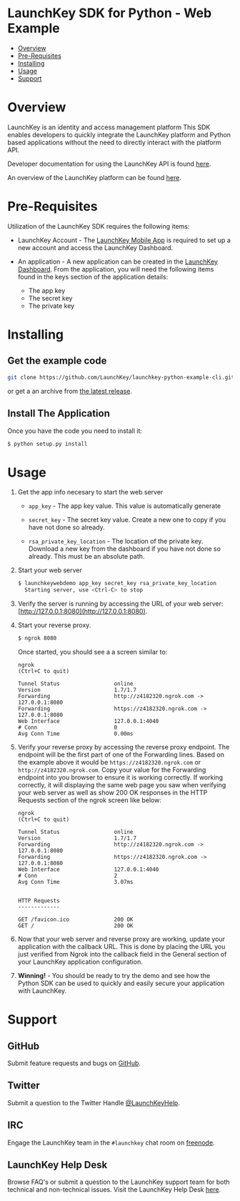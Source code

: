 # LaunchKey SDK for Python - Web Example

  * [Overview](#overview)
  * [Pre-Requisites](#prerequisites)
  * [Installing](#installing)
  * [Usage](#usage)
  * [Support](#support)

<a name="overview"></a>
# Overview

LaunchKey is an identity and access management platform  This SDK enables developers to quickly integrate
the LaunchKey platform and Python based applications without the need to directly interact with the platform API.

Developer documentation for using the LaunchKey API is found [here](https://launchkey.com/docs/).

An overview of the LaunchKey platform can be found [here](https://launchkey.com/platform).

#  <a name="prerequisites"></a>Pre-Requisites

Utilization of the LaunchKey SDK requires the following items:

 * LaunchKey Account - The [LaunchKey Mobile App](https://launchkey.com/app) is required to set up a new account and
 access the LaunchKey Dashboard.

 * An application - A new application can be created in the [LaunchKey Dashboard](https://dashboard.launchkey.com/).
   From the application, you will need the following items found in the keys section of the application details:

    * The app key
    * The secret key
    * The private key

<a name="installing"></a>
# Installing

## Get the example code

```bash
git clone https://github.com/LaunchKey/launchkey-python-example-cli.git
```

or get a an archive from [the latest release](https://github.com/LaunchKey/launchkey-python-example-web/releases/latest).

## Install The Application

Once you have the code you need to install it:

```bash
$ python setup.py install
```

<a name="usage"></a>
# Usage

1. Get the app info necesary to start the web server

    * ```app_key``` - The app key value.  This value is automatically generate
    
    * ```secret_key``` - The secret key value.  Create a new one to copy if you have not done so already.
    
    * ```rsa_private_key_location``` - The location of the private key.  Download a new key from the dashboard if you have
    not done so already.  This must be an absolute path.

2. Start your web server

    ```bash
    $ launchkeywebdemo app_key secret_key rsa_private_key_location
      Starting server, use <Ctrl-C> to stop
    ```

3. Verify the server is running by accessing the URL of your web server: [http://127.0.0.1:8080](http://127.0.0.1:8080).

4. Start your reverse proxy.

    ```bash
    $ ngrok 8080
    ```

    Once started, you should see a a screen similar to:

    ```
    ngrok                                                                                          (Ctrl+C to quit)

    Tunnel Status                 online
    Version                       1.7/1.7
    Forwarding                    http://z4182320.ngrok.com -> 127.0.0.1:8080
    Forwarding                    https://z4182320.ngrok.com -> 127.0.0.1:8080
    Web Interface                 127.0.0.1:4040
    # Conn                        0
    Avg Conn Time                 0.00ms

    ```

4. Verify your reverse proxy by accessing the reverse proxy endpoint.  The endpoint will be the first part of one of the
Forwarding lines.  Based on the example above it would be ```https://z4182320.ngrok.com``` or
```http://z4182320.ngrok.com```.  Copy your value for the Forwarding endpoint into you browser to ensure it is
working correctly.  If working correctly, it will displaying the same web page you saw when verifying your web server
as well as show 200 OK responses in the HTTP Requests section of the ngrok screen like below:

    ```
    ngrok                                                                                          (Ctrl+C to quit)

    Tunnel Status                 online
    Version                       1.7/1.7
    Forwarding                    http://z4182320.ngrok.com -> 127.0.0.1:8080
    Forwarding                    https://z4182320.ngrok.com -> 127.0.0.1:8080
    Web Interface                 127.0.0.1:4040
    # Conn                        2
    Avg Conn Time                 3.07ms


    HTTP Requests
    -------------

    GET /favicon.ico              200 OK
    GET /                         200 OK

    ```

5. Now that your web server and reverse proxy are working, update your application with the callback URL.  This is done
by placing the URL you just verified from Ngrok into the callback field in the General section of your LaunchKey
application configuration.

5. __Winning!__ - You should be ready to try the demo and see how the Python SDK can be used to quickly and easily secure
your application with LaunchKey.


<a name="support"></a>
# Support

## GitHub

Submit feature requests and bugs on [GitHub](https://github.com/LaunchKey/launchkey-python-example-cli/issues).

## Twitter

Submit a question to the Twitter Handle [@LaunchKeyHelp](https://twitter.com/LaunchKeyHelp).

## IRC

Engage the LaunchKey team in the `#launchkey` chat room on [freenode](https://freenode.net/).

## LaunchKey Help Desk

Browse FAQ's or submit a question to the LaunchKey support team for both
technical and non-technical issues. Visit the LaunchKey Help Desk [here](https://launchkey.desk.com/).
